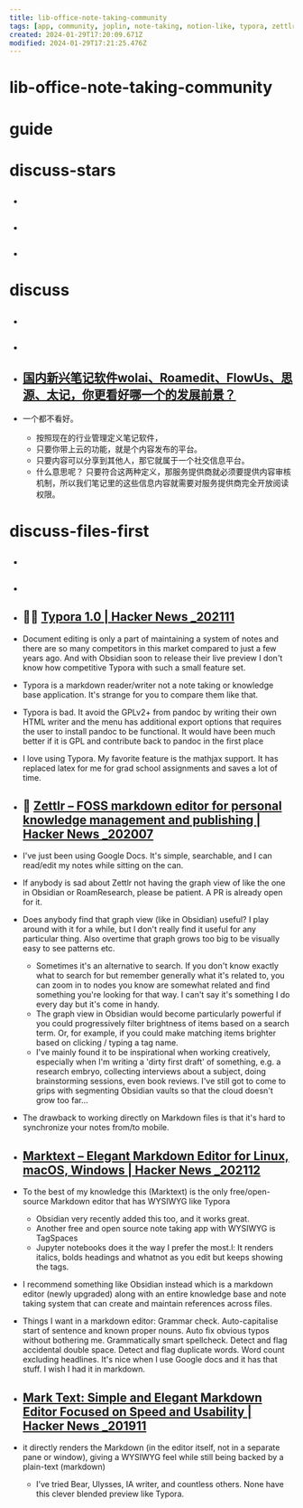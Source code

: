 ```yaml
---
title: lib-office-note-taking-community
tags: [app, community, joplin, note-taking, notion-like, typora, zettlr]
created: 2024-01-29T17:20:09.671Z
modified: 2024-01-29T17:21:25.476Z
---
```


# lib-office-note-taking-community

# guide

# discuss-stars
- ## 

- ## 

- ## 
# discuss
- ## 

- ## 

- ## [国内新兴笔记软件wolai、Roamedit、FlowUs、思源、太记，你更看好哪一个的发展前景？](https://www.zhihu.com/question/444890872/answers/updated)
- 一个都不看好。
  - 按照现在的行业管理定义笔记软件，
  - 只要你带上云的功能，就是个内容发布的平台。
  - 只要内容可以分享到其他人，那它就属于一个社交信息平台。
  - 什么意思呢？ 只要符合这两种定义，那服务提供商就必须要提供内容审核机制，所以我们笔记里的这些信息内容就需要对服务提供商完全开放阅读权限。

# discuss-files-first
- ## 

- ## 

- ## 📓🎯 [Typora 1.0 | Hacker News _202111](https://news.ycombinator.com/item?id=29360720)
- Document editing is only a part of maintaining a system of notes and there are so many competitors in this market compared to just a few years ago. And with Obsidian soon to release their live preview I don't know how competitive Typora with such a small feature set.
- Typora is a markdown reader/writer not a note taking or knowledge base application. It's strange for you to compare them like that.

- Typora is bad. It avoid the GPLv2+ from pandoc by writing their own HTML writer and the menu has additional export options that requires the user to install pandoc to be functional. It would have been much better if it is GPL and contribute back to pandoc in the first place 

- I love using Typora. My favorite feature is the mathjax support. It has replaced latex for me for grad school assignments and saves a lot of time.

- ## 📓 [Zettlr – FOSS markdown editor for personal knowledge management and publishing | Hacker News _202007](https://news.ycombinator.com/item?id=23723775)
- I've just been using Google Docs. It's simple, searchable, and I can read/edit my notes while sitting on the can.

- If anybody is sad about Zettlr not having the graph view of like the one in Obsidian or RoamResearch, please be patient. A PR is already open for it.
- Does anybody find that graph view (like in Obsidian) useful? I play around with it for a while, but I don't really find it useful for any particular thing. Also overtime that graph grows too big to be visually easy to see patterns etc.
  - Sometimes it's an alternative to search. If you don't know exactly what to search for but remember generally what it's related to, you can zoom in to nodes you know are somewhat related and find something you're looking for that way. I can't say it's something I do every day but it's come in handy.
  - The graph view in Obsidian would become particularly powerful if you could progressively filter brightness of items based on a search term. Or, for example, if you could make matching items brighter based on clicking / typing a tag name.
  - I've mainly found it to be inspirational when working creatively, especially when I'm writing a 'dirty first draft' of something, e.g. a research embryo, collecting interviews about a subject, doing brainstorming sessions, even book reviews. I've still got to come to grips with segmenting Obsidian vaults so that the cloud doesn't grow too far...

- The drawback to working directly on Markdown files is that it's hard to synchronize your notes from/to mobile.

- ## [Marktext – Elegant Markdown Editor for Linux, macOS, Windows | Hacker News _202112](https://news.ycombinator.com/item?id=29687061)
- To the best of my knowledge this (Marktext) is the only free/open-source Markdown editor that has WYSIWYG like Typora
  - Obsidian very recently added this too, and it works great.
  - Another free and open source note taking app with WYSIWYG is TagSpaces 
  - Jupyter notebooks does it the way I prefer the most.l: It renders italics, bolds headings and whatnot as you edit but keeps showing the tags.

- I recommend something like Obsidian instead which is a markdown editor (newly upgraded) along with an entire knowledge base and note taking system that can create and maintain references across files.

- Things I want in a markdown editor: Grammar check. Auto-capitalise start of sentence and known proper nouns. Auto fix obvious typos without bothering me. Grammatically smart spellcheck. Detect and flag accidental double space. Detect and flag duplicate words. Word count excluding headlines. It's nice when I use Google docs and it has that stuff. I wish I had it in markdown.

- ## [Mark Text: Simple and Elegant Markdown Editor Focused on Speed and Usability | Hacker News _201911](https://news.ycombinator.com/item?id=21462832)
- it directly renders the Markdown (in the editor itself, not in a separate pane or window), giving a WYSIWYG feel while still being backed by a plain-text (markdown)
  - I’ve tried Bear, Ulysses, IA writer, and countless others. None have this clever blended preview like Typora.
